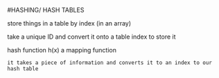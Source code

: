 #HASHING/ HASH TABLES

store things in a table by index (in an array)

take a unique ID and convert it onto a table index to store it

hash function h(x) a mapping function
	
	it takes a piece of information and converts it to an index to our hash table
